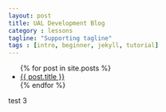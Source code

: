 ```yaml
---
layout: post
title: UAL Development Blog
category : lessons
tagline: "Supporting tagline"
tags : [intro, beginner, jekyll, tutorial]
---
```


<ul>
  {% for post in site.posts %}
    <li>
      <a href="{{ post.url }}">{{ post.title }}</a>
    </li>
  {% endfor %}
</ul>
<p>test 3</p>
